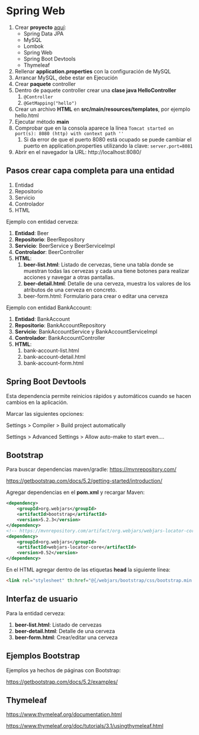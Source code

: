 
# Spring Web

1. Crear **proyecto** [aquí](https://start.spring.io/#!type=maven-project&language=java&platformVersion=3.0.2&packaging=jar&jvmVersion=19&groupId=com.example&artifactId=spring-c05-web&name=spring-c05-web&description=Demo%20project%20for%20Spring%20Boot&packageName=com.example&dependencies=data-jpa,mysql,lombok,web,devtools,thymeleaf): 
	* Spring Data JPA
	* MySQL
	* Lombok
	* Spring Web
	* Spring Boot Devtools
	* Thymeleaf
2. Rellenar **application.properties** con la configuración de MySQL
3. Arrancar MySQL, debe estar en Ejecución
4. Crear **paquete** controller
5. Dentro de paquete controller crear una **clase java HelloController**
	1. ``@Controller``
	2. ``@GetMapping("hello")``
6. Crear un archivo **HTML** en **src/main/resources/templates**, por ejemplo hello.html
7. Ejecutar método **main**
8. Comprobar que en la consola aparece la línea ``Tomcat started on port(s): 8080 (http) with context path ''``
	1. Si da error de que el puerto 8080 está ocupado se puede cambiar el puerto en application.properties utilizando la clave: ``server.port=8081``
9. Abrir en el navegador la URL: http://localhost:8080/

## Pasos crear capa completa para una entidad

1. Entidad
2. Repositorio
3. Servicio
4. Controlador
5. HTML

Ejemplo con entidad cerveza:

1. **Entidad**: Beer
2. **Repositorio**: BeerRepository
3. **Servicio**: BeerService y BeerServiceImpl
4. **Controlador**: BeerController
5. **HTML**:
	1. **beer-list.html**: Listado de cervezas, tiene una tabla donde se muestran todas las cervezas y cada una tiene botones para realizar acciones y navegar a otras pantallas.
	2. **beer-detail.html**: Detalle de una cerveza, muestra los valores de los atributos de una cerveza en concreto.
	3. beer-form.html: Formulario para crear o editar una cerveza

Ejemplo con entidad BankAccount:

1. **Entidad**: BankAccount
2. **Repositorio**: BankAccountRepository
3. **Servicio**: BankAccountService y BankAccountServiceImpl
4. **Controlador**: BankAccountController
5. **HTML**:
	1. bank-account-list.html
	2. bank-account-detail.html
	3. bank-account-form.html



## Spring Boot Devtools

Esta dependencia permite reinicios rápidos y automáticos cuando se hacen cambios en la aplicación.

Marcar las siguientes opciones:

Settings > Compiler > Build project automatically

Settings > Advanced Settings > Allow auto-make to start even....


## Bootstrap

Para buscar dependencias maven/gradle: https://mvnrepository.com/

https://getbootstrap.com/docs/5.2/getting-started/introduction/

Agregar dependencias en el **pom.xml** y recargar Maven:

```xml
<dependency>  
    <groupId>org.webjars</groupId>  
    <artifactId>bootstrap</artifactId>  
    <version>5.2.3</version>  
</dependency>  
<!-- https://mvnrepository.com/artifact/org.webjars/webjars-locator-core -->  
<dependency>  
    <groupId>org.webjars</groupId>  
    <artifactId>webjars-locator-core</artifactId>  
    <version>0.52</version>  
</dependency>
```

En el HTML agregar dentro de las etiquetas **head** la siguiente línea:

```html
<link rel="stylesheet" th:href="@{/webjars/bootstrap/css/bootstrap.min.css}"/>
```


## Interfaz de usuario

Para la entidad cerveza:

1. **beer-list.html**: Listado de cervezas
2. **beer-detail.html**: Detalle de una cerveza
3. **beer-form.html**: Crear/editar una cerveza

## Ejemplos Bootstrap

Ejemplos ya hechos de páginas con Bootstrap:

https://getbootstrap.com/docs/5.2/examples/


## Thymeleaf

https://www.thymeleaf.org/documentation.html

https://www.thymeleaf.org/doc/tutorials/3.1/usingthymeleaf.html



